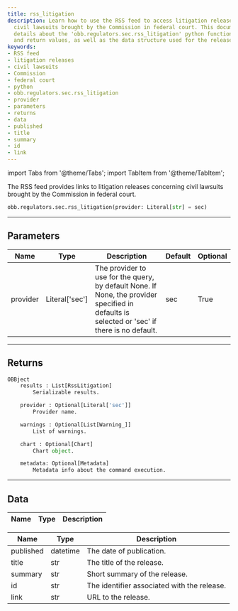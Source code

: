 ```yaml
---
title: rss_litigation
description: Learn how to use the RSS feed to access litigation releases, including
  civil lawsuits brought by the Commission in federal court. This documentation provides
  details about the 'obb.regulators.sec.rss_litigation' python function, its parameters
  and return values, as well as the data structure used for the releases.
keywords:
- RSS feed
- litigation releases
- civil lawsuits
- Commission
- federal court
- python
- obb.regulators.sec.rss_litigation
- provider
- parameters
- returns
- data
- published
- title
- summary
- id
- link
---
```



<!-- markdownlint-disable MD012 MD031 MD033 -->

import Tabs from '@theme/Tabs';
import TabItem from '@theme/TabItem';

The RSS feed provides links to litigation releases concerning civil lawsuits brought
by the Commission in federal court.

```python wordwrap
obb.regulators.sec.rss_litigation(provider: Literal[str] = sec)
```

---

## Parameters

<Tabs>
<TabItem value="standard" label="Standard">

| Name | Type | Description | Default | Optional |
| ---- | ---- | ----------- | ------- | -------- |
| provider | Literal['sec'] | The provider to use for the query, by default None. If None, the provider specified in defaults is selected or 'sec' if there is no default. | sec | True |
</TabItem>

</Tabs>

---

## Returns

```python wordwrap
OBBject
    results : List[RssLitigation]
        Serializable results.

    provider : Optional[Literal['sec']]
        Provider name.

    warnings : Optional[List[Warning_]]
        List of warnings.

    chart : Optional[Chart]
        Chart object.

    metadata: Optional[Metadata]
        Metadata info about the command execution.
```

---

## Data

<Tabs>
<TabItem value="standard" label="Standard">

| Name | Type | Description |
| ---- | ---- | ----------- |
</TabItem>

<TabItem value='sec' label='sec'>

| Name | Type | Description |
| ---- | ---- | ----------- |
| published | datetime | The date of publication. |
| title | str | The title of the release. |
| summary | str | Short summary of the release. |
| id | str | The identifier associated with the release. |
| link | str | URL to the release. |
</TabItem>

</Tabs>

